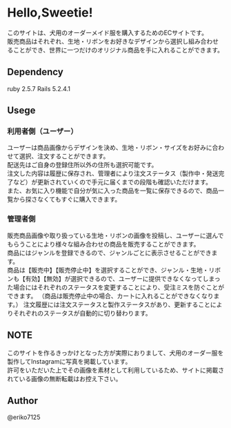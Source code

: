 # Hello,Sweetie!  
このサイトは、犬用のオーダーメイド服を購入するためのECサイトです。  
販売商品はそれぞれ、生地・リボンをお好きなデザインから選択し組み合わせることができ、世界に一つだけのオリジナル商品を手に入れることができます。  

## Dependency  
ruby 2.5.7 Rails 5.2.4.1  
  
## Usege  
### 利用者側（ユーザー）
ユーザーは商品画像からデザインを決め、生地・リボン・サイズをお好みに合わせて選択、注文することができます。  
配送先はご自身の登録住所以外の住所も選択可能です。  
注文した内容は履歴に保存され、管理者により注文ステータス（製作中・発送完了など）が更新されていくので手元に届くまでの段階も確認いただけます。  
また、お気に入り機能で自分が気に入った商品を一覧に保存できるので、商品一覧から探さなくてもすぐに購入できます。  

### 管理者側
販売商品画像や取り扱っている生地・リボンの画像を投稿し、ユーザーに選んでもらうことにより様々な組み合わせの商品を販売することができます。  
商品にはジャンルを登録できるので、ジャンルごとに表示させることができます。  
商品は【販売中】【販売停止中】を選択することができ、ジャンル・生地・リボンも【有効】【無効】が選択できるので、ユーザーに提供できなくなってしまった場合にはそれぞれのステータスを変更することにより、受注ミスを防ぐことができます。  （商品は販売停止中の場合、カートに入れることができなくなります。）
注文履歴には注文ステータスと製作ステータスがあり、更新することによりそれぞれのステータスが自動的に切り替わります。  

## NOTE  
このサイトを作るきっかけとなった方が実際におりまして、犬用のオーダー服を製作してInstagramに写真を掲載しています。  
許可をいただいた上でその画像を素材として利用しているため、サイトに掲載されている画像の無断転載はお控え下さい。　　

## Author  
@eriko7125  
